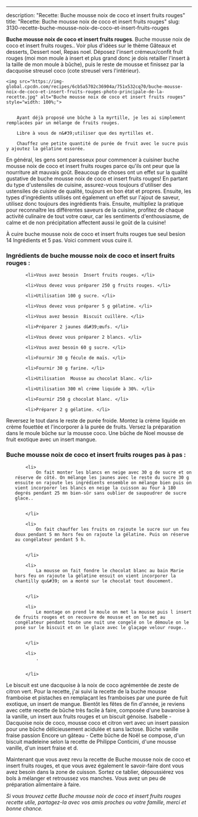 ---
description: "Recette: Buche mousse noix de coco et insert fruits rouges"
title: "Recette: Buche mousse noix de coco et insert fruits rouges"
slug: 3130-recette-buche-mousse-noix-de-coco-et-insert-fruits-rouges

<p>
	<strong>Buche mousse noix de coco et insert fruits rouges</strong>. 
	Buche mousse noix de coco et insert fruits rouges.. Voir plus d&#39;idées sur le thème Gâteaux et desserts, Dessert noel, Repas noel. Déposez l&#39;insert crémeux/confit fruit rouges (moi mon moule à insert et plus grand donc je dois retailler l&#39;insert à la taille de mon moule à bûche), puis le reste de mousse et finissez par la dacquoise streusel coco (cote streusel vers l&#39;intérieur).
</p>
<p>
	
	<img src="https://img-global.cpcdn.com/recipes/6cb5a5702c36904a/751x532cq70/buche-mousse-noix-de-coco-et-insert-fruits-rouges-photo-principale-de-la-recette.jpg" alt="Buche mousse noix de coco et insert fruits rouges" style="width: 100%;">
	
	
		Ayant déjà proposé une bûche à la myrtille, je les ai simplement remplacées par un mélange de fruits rouges.
	
		Libre à vous de n&#39;utiliser que des myrtilles et.
	
		Chauffez une petite quantité de purée de fruit avec le sucre puis y ajoutez la gélatine essorée.
	
</p>

En général, les gens sont paresseux pour commencer à cuisiner buche mousse noix de coco et insert fruits rouges parce qu'ils ont peur que la nourriture ait mauvais goût. Beaucoup de choses ont un effet sur la qualité gustative de buche mousse noix de coco et insert fruits rouges! En partant du type d'ustensiles de cuisine, assurez-vous toujours d'utiliser des ustensiles de cuisine de qualité, toujours en bon état et propres. Ensuite, les types d'ingrédients utilisés ont également un effet sur l'ajout de saveur, utilisez donc toujours des ingrédients frais. Ensuite, multipliez la pratique pour reconnaître les différentes saveurs de la cuisine, profitez de chaque activité culinaire de tout votre cœur, car les sentiments d'enthousiasme, de calme et de non précipitation affectent aussi le goût de la cuisine!

<!--inarticleads1-->

À cuire buche mousse noix de coco et insert fruits rouges tue seul besion 14 Ingrédients et 5 pas. Voici comment vous cuire il.

<h3>Ingrédients de buche mousse noix de coco et insert fruits rouges :</h3>

<ol>
	
		<li>Vous avez besoin  Insert fruits rouges. </li>
	
		<li>Vous devez vous préparer 250 g fruits rouges. </li>
	
		<li>Utilisation 100 g sucre. </li>
	
		<li>Vous devez vous préparer 5 g gélatine. </li>
	
		<li>Vous avez besoin  Biscuit cuillère. </li>
	
		<li>Préparer 2 jaunes d&#39;œufs. </li>
	
		<li>Vous devez vous préparer 2 blancs. </li>
	
		<li>Vous avez besoin 60 g sucre. </li>
	
		<li>Fournir 30 g fécule de maïs. </li>
	
		<li>Fournir 30 g farine. </li>
	
		<li>Utilisation  Mousse au chocolat blanc. </li>
	
		<li>Utilisation 300 ml crème liquide à 30%. </li>
	
		<li>Fournir 250 g chocolat blanc. </li>
	
		<li>Préparer 2 g gélatine. </li>
	
</ol>

Reversez le tout dans le reste de purée froide. Montez la crème liquide en crème fouettée et l&#39;incorporer à la purée de fruits. Versez la préparation dans le moule bûche sur la mousse coco. Une bûche de Noel mousse de fruit exotique avec un insert mangue. 

<!--inarticleads2-->

<h3>Buche mousse noix de coco et insert fruits rouges pas à pas :</h3>

<ol>
	
		<li>
			On fait monter les blancs en neige avec 30 g de sucre et on réserve de côté. On mélange les jaunes avec le reste du sucre 30 g ensuite on rajoute les ingrédients ensemble on mélange bien puis on vient incorporer les blancs en neige la cuisson au four à 180 degrés pendant 25 mn bien-sûr sans oublier de saupoudrer de sucre glace..
			
			
		</li>
	
		<li>
			On fait chauffer les fruits on rajoute le sucre sur un feu doux pendant 5 mn hors feu on rajoute la gélatine. Puis on réserve au congélateur pendant 5 h.
			
			
		</li>
	
		<li>
			La mousse on fait fondre le chocolat blanc au bain Marie hors feu on rajoute la gélatine ensuit on vient incorporer la chantilly qu&#39; on a monté sur le chocolat tout doucement.
			
			
		</li>
	
		<li>
			Le montage on prend le moule on met la mousse puis l insert de fruits rouges et on recouvre de mousse et on le met au congélateur pendant toute une nuit une congelé on le démoule on le pose sur le biscuit et on le glace avec le glaçage velour rouge..
			
			
		</li>
	
		<li>
			.
			
			
		</li>
	
</ol>

Le biscuit est une dacquoise à la noix de coco agrémentée de zeste de citron vert. Pour la recette, j&#39;ai suivi la recette de la buche mousse framboise et pistaches en remplaçant les framboises par une purée de fuit exotique, un insert de mangue. Bientôt les fêtes de fin d&#39;année, je reviens avec cette recette de bûche très facile à faire, composée d&#39;une bavaroise à la vanille, un insert aux fruits rouges et un biscuit génoise. Isabelle - Dacquoise noix de coco, mousse coco et citron vert avec un insert passion pour une bûche délicieusement acidulée et sans lactose. Bûche vanille fraise passion Encore un gâteau - Cette bûche de Noël se compose, d&#39;un biscuit madeleine selon la recette de Philippe Conticini, d&#39;une mousse vanille, d&#39;un insert fraise et d. 

<!--inarticleads1-->

<p>
Maintenant que vous avez revu la recette de Buche mousse noix de coco et insert fruits rouges, et que vous avez également le savoir-faire dont vous avez besoin dans la zone de cuisson. Sortez ce tablier, dépoussiérez vos bols à mélanger et retroussez vos manches. Vous avez un peu de préparation alimentaire à faire.
</p>

<p>
<i>Si vous trouvez cette Buche mousse noix de coco et insert fruits rouges recette utile, partagez-la avec vos amis proches ou votre famille, merci et bonne chance.</i>
</p>
